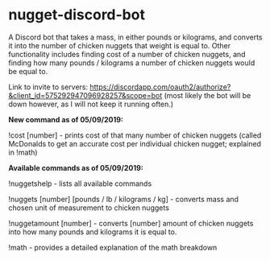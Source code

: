# nugget-discord-bot
A Discord bot that takes a mass, in either pounds or kilograms, and converts it into the number of chicken nuggets that weight is equal to. Other functionality includes finding cost of a number of chicken nuggets, and finding how many pounds / kilograms a number of chicken nuggets would be equal to.

Link to invite to servers: https://discordapp.com/oauth2/authorize?&client_id=575292947096928257&scope=bot (most likely the bot will be down however, as I will not keep it running often.)

**New command as of 05/09/2019:**

!cost [number] - prints cost of that many number of chicken nuggets (called McDonalds to get an accurate cost per individual chicken nugget; explained in !math)

**Available commands as of 05/09/2019:**

!nuggetshelp - lists all available commands

!nuggets [number] [pounds / lb / kilograms / kg] - converts mass and chosen unit of measurement to chicken nuggets

!nuggetamount [number] - converts [number] amount of chicken nuggets into how many pounds and kilograms it is equal to.

!math - provides a detailed explanation of the math breakdown
